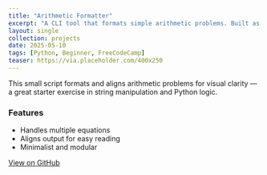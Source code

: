 ```yaml
---
title: "Arithmetic Formatter"
excerpt: "A CLI tool that formats simple arithmetic problems. Built as part of FreeCodeCamp challenges."
layout: single
collection: projects
date: 2025-05-10
tags: [Python, Beginner, FreeCodeCamp]
teaser: https://via.placeholder.com/400x250
---
```


This small script formats and aligns arithmetic problems for visual clarity — a great starter exercise in string manipulation and Python logic.

### Features
- Handles multiple equations
- Aligns output for easy reading
- Minimalist and modular

[View on GitHub](https://github.com/Ardit-Islami/arithmetic-formatter)
